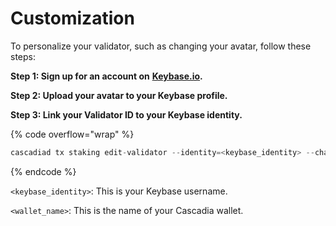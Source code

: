 # Customization

To personalize your validator, such as changing your avatar, follow these steps:



**Step 1: Sign up for an account on** [**Keybase.io**](https://t.me/c/1779849967/2119)**.**



**Step 2: Upload your avatar to your Keybase profile.**



**Step 3: Link your Validator ID to your Keybase identity.**

{% code overflow="wrap" %}
```javascript
cascadiad tx staking edit-validator --identity=<keybase_identity> --chain-id cascadia_6102-1 --from <wallet_name>
```
{% endcode %}

`<keybase_identity>`: This is your Keybase username.

`<wallet_name>`: This is the name of your Cascadia wallet.
